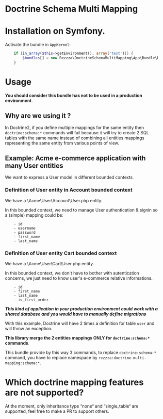 Doctrine Schema Multi Mapping
=============================

# Installation on Symfony.

Activate the bundle in `AppKernel`:

```php
    if (in_array($this->getEnvironment(), array('test'))) {
        $bundles[] = new Rezzza\DoctrineSchemaMultiMapping\App\Bundle\DoctrineSchemaMultiMappingBundle();
    }

```

# Usage

**You should consider this bundle has not to be used in a production environment**.

## Why are we using it ?

In Doctrine2, if you define multiple mappings for the same entity then `doctrine:schema:*` commands will fail because it will try to create 2 SQL tables with the same name instead of combining all entities mappings representing the same entity from various points of view.

## Example: Acme e-commerce application with many User entities

We want to express a User model in different bounded contexts.

### Definition of User entity in Account bounded context

We have a \Acme\User\Account\User.php entity.

In this bounded context, we need to manage User authentication & signin so a (simple) mapping could be:

```
    - id
    - username
    - password
    - first_name
    - last_name
```

### Definition of User entity Cart bounded context

 We have a \Acme\User\Cart\User.php entity.

In this bounded context, we don't have to bother with autentication concerns, we just need to know user's e-commerce relative informations.

```
    - id
    - first_name
    - last_name
    - is_first_order
```

***This kind of application in your production environment could work with a shared database and you would have to manually define migrations***

With this example, Doctrine will have 2 times a definition for table `user` and will throw an exception.

**This library merge the 2 entities mappings ONLY for `doctrine:schema:*` commands**.

This bundle provide by this way 3 commands, to replace `doctrine:schema:*` command, you have to replace namespace by `rezzza:doctrine-multi-mapping:schema:*`.

# Which doctrine mapping features are not supported?

At the moment, only inheritance type “none“ and “single_table“ are supported, feel free to make a PR to support others.
